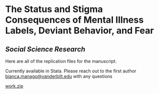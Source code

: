 # The Status and Stigma Consequences of Mental Illness Labels, Deviant Behavior, and Fear
## _Social Science Research_

Here are all of the replication files for the manuscript.

Currently available in Stata. Please reach out to the first author bianca.manago@vanderbilt.edu with any questions 

[work.zip](https://github.com/biancamanago/mtc_SSR_replication/blob/5f63fe006dbf6e94ae9f75e59ac76c5f24f729ae/work.zip)
